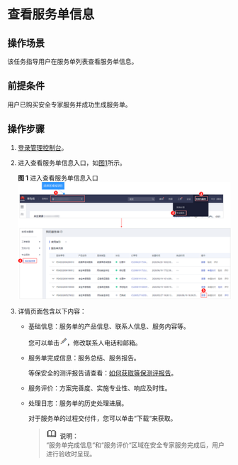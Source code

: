 # 查看服务单信息<a name="ses_01_0021"></a>

## 操作场景<a name="section6530676516634"></a>

该任务指导用户在服务单列表查看服务单信息。

## 前提条件<a name="section6205788316731"></a>

用户已购买安全专家服务并成功生成服务单。

## 操作步骤<a name="section4980422016839"></a>

1.  [登录管理控制台](https://console.huaweicloud.com)。
2.  进入查看服务单信息入口，如[图1](#zh-cn_topic_0120428366_fig17532142516127)所示。

    **图 1**  进入查看服务单信息入口<a name="zh-cn_topic_0120428366_fig17532142516127"></a>  
    ![](figures/进入查看服务单信息入口.png "进入查看服务单信息入口")

3.  详情页面包含以下内容：
    -   基础信息：服务单的产品信息、联系人信息、服务内容等。

        您可以单击![](figures/编辑.png)，修改联系人电话和邮箱。

    -   服务单完成信息：服务总结、服务报告。

        等保安全的测评报告请查看：[如何获取等保测评报告](https://support.huaweicloud.com/ses_faq/ses_01_0069.html)。

    -   服务评价：方案完善度、实施专业性、响应及时性。
    -   处理日志：服务单的历史处理进展。

        对于服务单的过程交付件，您可以单击“下载“来获取。

        >![](public_sys-resources/icon-note.gif) **说明：**   
        >“服务单完成信息“和“服务评价“区域在安全专家服务完成后，用户进行验收时呈现。  



